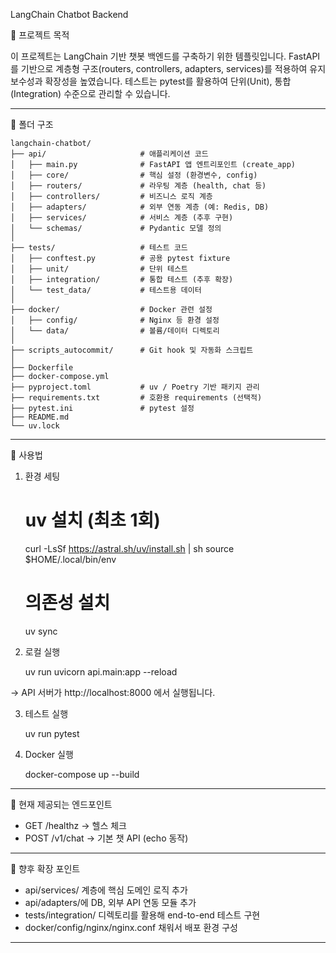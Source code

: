 LangChain Chatbot Backend

📌 프로젝트 목적

이 프로젝트는 LangChain 기반 챗봇 백엔드를 구축하기 위한 템플릿입니다.
FastAPI를 기반으로 계층형 구조(routers, controllers, adapters,
services)를 적용하여 유지보수성과 확장성을 높였습니다.
테스트는 pytest를 활용하여 단위(Unit), 통합(Integration) 수준으로 관리할
수 있습니다.

------------------------------------------------------------------------

📂 폴더 구조

    langchain-chatbot/
    ├── api/                     # 애플리케이션 코드
    │   ├── main.py              # FastAPI 앱 엔트리포인트 (create_app)
    │   ├── core/                # 핵심 설정 (환경변수, config)
    │   ├── routers/             # 라우팅 계층 (health, chat 등)
    │   ├── controllers/         # 비즈니스 로직 계층
    │   ├── adapters/            # 외부 연동 계층 (예: Redis, DB)
    │   ├── services/            # 서비스 계층 (추후 구현)
    │   └── schemas/             # Pydantic 모델 정의
    │
    ├── tests/                   # 테스트 코드
    │   ├── conftest.py          # 공용 pytest fixture
    │   ├── unit/                # 단위 테스트
    │   ├── integration/         # 통합 테스트 (추후 확장)
    │   └── test_data/           # 테스트용 데이터
    │
    ├── docker/                  # Docker 관련 설정
    │   ├── config/              # Nginx 등 환경 설정
    │   └── data/                # 볼륨/데이터 디렉토리
    │
    ├── scripts_autocommit/      # Git hook 및 자동화 스크립트
    │
    ├── Dockerfile
    ├── docker-compose.yml
    ├── pyproject.toml           # uv / Poetry 기반 패키지 관리
    ├── requirements.txt         # 호환용 requirements (선택적)
    ├── pytest.ini               # pytest 설정
    ├── README.md
    └── uv.lock

------------------------------------------------------------------------

🚀 사용법

1. 환경 세팅

    # uv 설치 (최초 1회)
    curl -LsSf https://astral.sh/uv/install.sh | sh
    source $HOME/.local/bin/env

    # 의존성 설치
    uv sync

2. 로컬 실행

    uv run uvicorn api.main:app --reload

→ API 서버가 http://localhost:8000 에서 실행됩니다.

3. 테스트 실행

    uv run pytest

4. Docker 실행

    docker-compose up --build

------------------------------------------------------------------------

🧪 현재 제공되는 엔드포인트

-   GET /healthz → 헬스 체크
-   POST /v1/chat → 기본 챗 API (echo 동작)

------------------------------------------------------------------------

📖 향후 확장 포인트

-   api/services/ 계층에 핵심 도메인 로직 추가
-   api/adapters/에 DB, 외부 API 연동 모듈 추가
-   tests/integration/ 디렉토리를 활용해 end-to-end 테스트 구현
-   docker/config/nginx/nginx.conf 채워서 배포 환경 구성

------------------------------------------------------------------------
